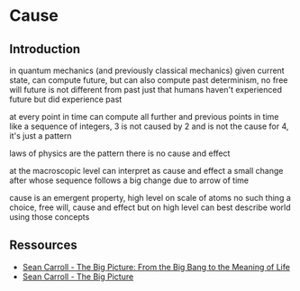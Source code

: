 # Cause



## Introduction

in quantum mechanics (and previously classical mechanics) given current state, can compute future, but can also compute past
    determinism, no free will
future is not different from past
just that humans haven't experienced future but did experience past

at every point in time can compute all further and previous points in time
like a sequence of integers, 3 is not caused by 2 and is not the cause for 4, it's just a pattern

laws of physics are the pattern
there is no cause and effect

at the macroscopic level can interpret as cause and effect
a small change after whose sequence follows a big change
due to arrow of time

cause is an emergent property, high level
on scale of atoms no such thing a choice, free will, cause and effect
but on high level can best describe world using those concepts



## Ressources

- [Sean Carroll - The Big Picture: From the Big Bang to the Meaning of Life](https://www.youtube.com/watch?v=2JsKwyRFiYY)
- [Sean Carroll - The Big Picture](https://www.youtube.com/watch?v=x26a-ztpQs8)